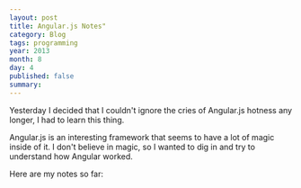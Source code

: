 ```yaml
---
layout: post
title: Angular.js Notes"
category: Blog
tags: programming
year: 2013
month: 8
day: 4
published: false
summary:
---
```


Yesterday I decided that I couldn't ignore the cries of Angular.js hotness any longer, I had to learn this thing.

Angular.js is an interesting framework that seems to have a lot of magic inside of it. I don't believe in magic, so I wanted to dig in and try to understand how Angular worked. 

Here are my notes so far:


